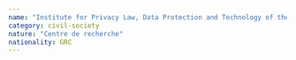 ```yaml
---
name: "Institute for Privacy Law, Data Protection and Technology of the European Public Law Organization"
category: civil-society
nature: "Centre de recherche"
nationality: GRC
---
```

    